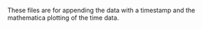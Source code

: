 These files are for appending the data with a timestamp and the mathematica plotting of the time data.
